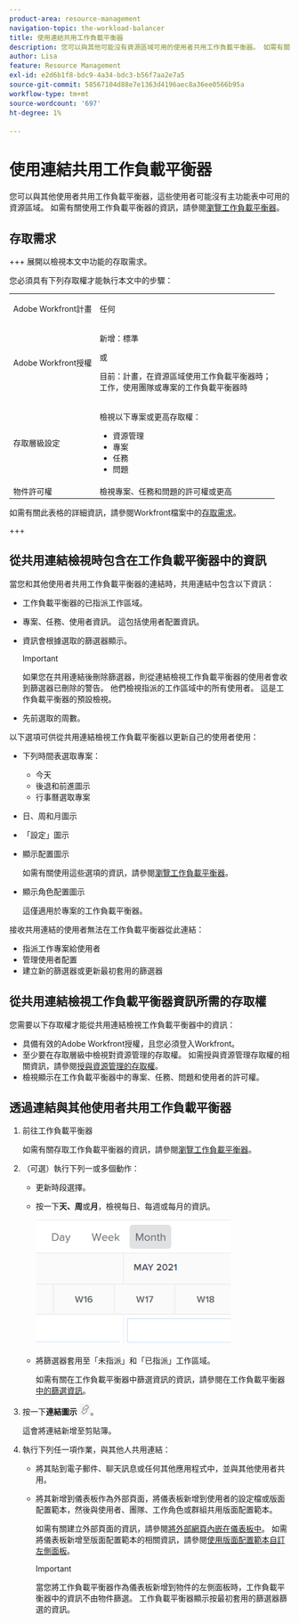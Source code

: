 ```yaml
---
product-area: resource-management
navigation-topic: the-workload-balancer
title: 使用連結共用工作負載平衡器
description: 您可以與其他可能沒有資源區域可用的使用者共用工作負載平衡器。 如需有關使用工作負載平衡器的資訊，請參閱瀏覽工作負載平衡器。
author: Lisa
feature: Resource Management
exl-id: e2d6b1f8-bdc9-4a34-bdc3-b56f7aa2e7a5
source-git-commit: 58567104d88e7e1363d4196aec8a36ee0566b95a
workflow-type: tm+mt
source-wordcount: '697'
ht-degree: 1%

---
```


# 使用連結共用工作負載平衡器

您可以與其他使用者共用工作負載平衡器，這些使用者可能沒有主功能表中可用的資源區域。 如需有關使用工作負載平衡器的資訊，請參閱[瀏覽工作負載平衡器](../../resource-mgmt/workload-balancer/navigate-the-workload-balancer.md)。

## 存取需求

+++ 展開以檢視本文中功能的存取需求。

您必須具有下列存取權才能執行本文中的步驟：

<table style="table-layout:auto"> 
 <col> 
 <col> 
 <tbody> 
  <tr> 
   <td role="rowheader">Adobe Workfront計畫</td> 
   <td> <p>任何 </p> </td> 
  </tr> 
  <tr> 
   <td role="rowheader">Adobe Workfront授權</td> 
   <td><p>新增：標準</p>
       <p>或</p>
       <p>目前：計畫，在資源區域使用工作負載平衡器時；</br>
       工作，使用團隊或專案的工作負載平衡器時</p></td>
  </tr>
  <tr> 
   <td role="rowheader">存取層級設定</td> 
   <td> <p>檢視以下專案或更高存取權：</p> 
    <ul> 
     <li>資源管理</li> 
     <li>專案</li> 
     <li>任務</li> 
     <li>問題</li> 
    </ul>
   </td> 
  </tr> 
  <tr> 
   <td role="rowheader">物件許可權</td> 
   <td>檢視專案、任務和問題的許可權或更高</td> 
  </tr> 
 </tbody> 
</table>

如需有關此表格的詳細資訊，請參閱Workfront檔案中的[存取需求](/help/quicksilver/administration-and-setup/add-users/access-levels-and-object-permissions/access-level-requirements-in-documentation.md)。

+++

## 從共用連結檢視時包含在工作負載平衡器中的資訊

當您和其他使用者共用工作負載平衡器的連結時，共用連結中包含以下資訊：

* 工作負載平衡器的已指派工作區域。
* 專案、任務、使用者資訊。 這包括使用者配置資訊。
* 資訊會根據選取的篩選器顯示。

  >[!IMPORTANT]
  >
  >如果您在共用連結後刪除篩選器，則從連結檢視工作負載平衡器的使用者會收到篩選器已刪除的警告。 他們檢視指派的工作區域中的所有使用者。 這是工作負載平衡器的預設檢視。

* 先前選取的周數。

以下選項可供從共用連結檢視工作負載平衡器以更新自己的使用者使用：

* 下列時間表選取專案：

   * 今天
   * 後退和前進圖示
   * 行事曆選取專案

* 日、周和月圖示
* 「設定」圖示
* 顯示配置圖示

  如需有關使用這些選項的資訊，請參閱[瀏覽工作負載平衡器](../../resource-mgmt/workload-balancer/navigate-the-workload-balancer.md)。

* 顯示角色配置圖示

  這僅適用於專案的工作負載平衡器。

接收共用連結的使用者無法在工作負載平衡器從此連結：

* 指派工作專案給使用者
* 管理使用者配置
* 建立新的篩選器或更新最初套用的篩選器

## 從共用連結檢視工作負載平衡器資訊所需的存取權

您需要以下存取權才能從共用連結檢視工作負載平衡器中的資訊：

* 具備有效的Adobe Workfront授權，且您必須登入Workfront。
* 至少要在存取層級中檢視對資源管理的存取權。 如需授與資源管理存取權的相關資訊，請參閱[授與資源管理的存取權](../../administration-and-setup/add-users/configure-and-grant-access/grant-access-resource-management.md)。
* 檢視顯示在工作負載平衡器中的專案、任務、問題和使用者的許可權。

## 透過連結與其他使用者共用工作負載平衡器

1. 前往工作負載平衡器

   如需有關存取工作負載平衡器的資訊，請參閱[瀏覽工作負載平衡器](../../resource-mgmt/workload-balancer/navigate-the-workload-balancer.md)。

1. （可選）執行下列一或多個動作：

   * 更新時段選擇。
   * 按一下&#x200B;**天、周**&#x200B;或&#x200B;**月**，檢視每日、每週或每月的資訊。

     ![](assets/month-icon-on-toolbar-selected-wb-350x226.png)

   * 將篩選器套用至「未指派」和「已指派」工作區域。

     如需有關在工作負載平衡器中篩選資訊的資訊，請參閱在工作負載平衡器[中的篩選資訊](../../resource-mgmt/workload-balancer/filter-information-workload-balancer.md)。

1. 按一下&#x200B;**連結圖示** ![連結圖示](assets/wb-shearable-link-icon-small.png)。

   這會將連結新增至剪貼簿。

1. 執行下列任一項作業，與其他人共用連結：

   * 將其貼到電子郵件、聊天訊息或任何其他應用程式中，並與其他使用者共用。
   * 將其新增到儀表板作為外部頁面，將儀表板新增到使用者的設定檔或版面配置範本，然後與使用者、團隊、工作角色或群組共用版面配置範本。

     如需有關建立外部頁面的資訊，請參閱[將外部網頁內嵌在儀表板中](../../reports-and-dashboards/dashboards/creating-and-managing-dashboards/embed-external-web-page-dashboard.md)。 如需將儀表板新增至版面配置範本的相關資訊，請參閱[使用版面配置範本自訂左側面板](../../administration-and-setup/customize-workfront/use-layout-templates/customize-left-panel.md)。

     >[!IMPORTANT]
     >
     >當您將工作負載平衡器作為儀表板新增到物件的左側面板時，工作負載平衡器中的資訊不由物件篩選。 工作負載平衡器顯示按最初套用的篩選器篩選的資訊。
